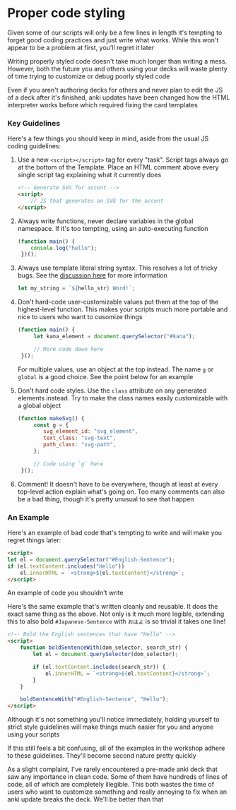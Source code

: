 # Proper code styling

Given some of our scripts will only be a few lines in length it's tempting to
forget good coding practices and just write what works. While this won't appear
to be a problem at first, you'll regret it later

Writing properly styled code doesn't take much longer than writing a mess.
However, both the future you and others using your decks will waste plenty of
time trying to customize or debug poorly styled code

Even if you aren't authoring decks for others and never plan to edit the JS of a
deck after it's finished, anki updates have been changed how the HTML
interpreter works before which required fixing the card templates

### Key Guidelines

Here's a few things you should keep in mind, aside from the usual JS coding
guidelines:

 1. Use a new `<script></script>` tag for every "task". Script tags always go at
    the bottom of the Template. Place an HTML comment above every single script
    tag explaining what it currently does

    ```html
    <!-- Generate SVG for accent -->
    <script>
        // JS that generates an SVG for the accent
    </script>
    ```


 2. Always write functions, never declare variables in the global namespace. If
    it's too tempting, using an auto-executing function
    ```javascript
    (function main() {
        console.log("hello");
     })();
    ````

 3. Always use template literal string syntax. This resolves a lot of tricky
    bugs. See the [discussion here](advanced.md#template-strings) for more
    information

    ```javascript
    let my_string = `${hello_str} Word!`;
    ```

 4. Don't hard-code user-customizable values put them at the top of the
    highest-level function. This makes your scripts much more portable and nice
    to users who want to cusomize things

    ```javascript
    (function main() {
         let kana_element = document.querySelector("#kana");

         // More code down here
     }();
     ```

     For multiple values, use an object at the top instead. The name `g` or
     `global` is a good choice. See the point below for an example

 5. Don't hard code styles. Use the `class` attribute on any generated elements
    instead. Try to make the class names easily customizable with a global
    object

    ```javascript
    (function makeSvg() {
         const g = {
            svg_element_id: "svg_element",
            text_class: "svg-text",
            path_class: "svg-path",
         };

         // Code using `g` here
     }();
     ```

 6. Comment! It doesn't have to be everywhere, though at least at every
    top-level action explain what's going on. Too many comments can also be a
    bad thing, though it's pretty unusual to see that happen

### An Example

Here's an example of bad code that's tempting to write and will make you regret
things later:

```html
<script>
let el = document.querySelector("#English-Sentence");
if (el.textContent.includes("Hello"))
    el.innerHTML = `<strong>${el.textContent}</strong>`;
</script>
```

<span class="caption">An example of code you shouldn't write</span>

Here's the same example that's written cleanly and reusable. It does the exact
same thing as the above. Not only is it much more legible, extending this to
also bold `#Japanese-Sentence` with `おはよ` is so trivial it takes one line!

```html
<!-- Bold the English sentences that have "Hello" -->
<script>
    function boldSentenceWith(dom_selector, search_str) {
        let el = document.querySelector(dom_selector);

        if (el.textContent.includes(search_str)) {
            el.innerHTML = `<strong>${el.textContent}</strong>`;
        }
    }

    boldSentenceWith("#English-Sentence", "Hello");
</script>
```

Although it's not something you'll notice immediately, holding yourself to
strict style guidelines will make things much easier for you and anyone using
your scripts

If this still feels a bit confusing, all of the examples in the workshop adhere
to these guidelines. They'll become second nature pretty quickly

As a slight complaint, I've rarely encountered a pre-made anki deck that saw any
importance in clean code. Some of them have hundreds of lines of code, all of
which are completely illegible. This both wastes the time of users who want to
customize something and really annoying to fix when an anki update breaks the
deck. We'll be better than that
